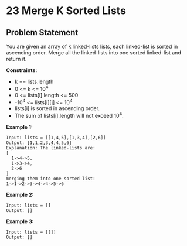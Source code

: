 # 23 Merge K Sorted Lists
## Problem Statement
You are given an array of k linked-lists lists, each linked-list is sorted in ascending order. Merge all the linked-lists into one sorted linked-list and return it.

**Constraints:**

* k == lists.length
* 0 <= k <= 10<sup>4</sup>
* 0 <= lists[i].length <= 500
* -10<sup>4</sup> <= lists[i][j] <= 10<sup>4</sup>
* lists[i] is sorted in ascending order.
* The sum of lists[i].length will not exceed 10<sup>4</sup>.

**Example 1:**

```
Input: lists = [[1,4,5],[1,3,4],[2,6]]
Output: [1,1,2,3,4,4,5,6]
Explanation: The linked-lists are:
[
  1->4->5,
  1->3->4,
  2->6
]
merging them into one sorted list:
1->1->2->3->4->4->5->6
```

**Example 2:**

```
Input: lists = []
Output: []
```

**Example 3:**

```
Input: lists = [[]]
Output: []
```

